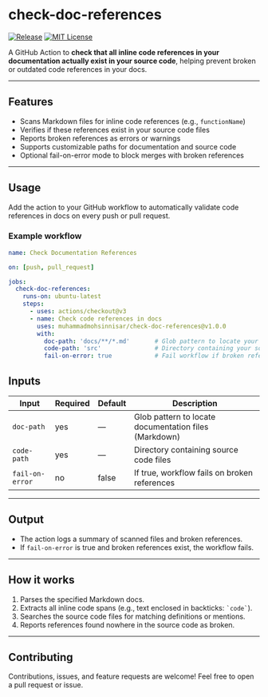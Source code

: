 # check-doc-references

[![Release](https://img.shields.io/github/v/release/muhammadmohsinnisar/check-doc-references?style=flat-square)](https://github.com/muhammadmohsinnisar/check-doc-references/releases)
[![MIT License](https://img.shields.io/badge/License-MIT-yellow.svg?style=flat-square)](https://opensource.org/licenses/MIT)

A GitHub Action to **check that all inline code references in your documentation actually exist in your source code**, helping prevent broken or outdated code references in your docs.

---

## Features

- Scans Markdown files for inline code references (e.g., `functionName`)
- Verifies if these references exist in your source code files
- Reports broken references as errors or warnings
- Supports customizable paths for documentation and source code
- Optional fail-on-error mode to block merges with broken references

---

## Usage

Add the action to your GitHub workflow to automatically validate code references in docs on every push or pull request.

### Example workflow

```yaml
name: Check Documentation References

on: [push, pull_request]

jobs:
  check-doc-references:
    runs-on: ubuntu-latest
    steps:
      - uses: actions/checkout@v3
      - name: Check code references in docs
        uses: muhammadmohsinnisar/check-doc-references@v1.0.0
        with:
          doc-path: 'docs/**/*.md'       # Glob pattern to locate your Markdown docs
          code-path: 'src'               # Directory containing your source code files
          fail-on-error: true            # Fail workflow if broken references found (default: false)
```

## Inputs

| Input          | Required | Default | Description                                        |
|----------------|----------|---------|--------------------------------------------------|
| `doc-path`     | yes      | —       | Glob pattern to locate documentation files (Markdown) |
| `code-path`    | yes      | —       | Directory containing source code files            |
| `fail-on-error`| no       | false   | If true, workflow fails on broken references      |

---

## Output

- The action logs a summary of scanned files and broken references.
- If `fail-on-error` is true and broken references exist, the workflow fails.

---

## How it works

1. Parses the specified Markdown docs.
2. Extracts all inline code spans (e.g., text enclosed in backticks: `` `code` ``).
3. Searches the source code files for matching definitions or mentions.
4. Reports references found nowhere in the source code as broken.

---

## Contributing

Contributions, issues, and feature requests are welcome! Feel free to open a pull request or issue.

